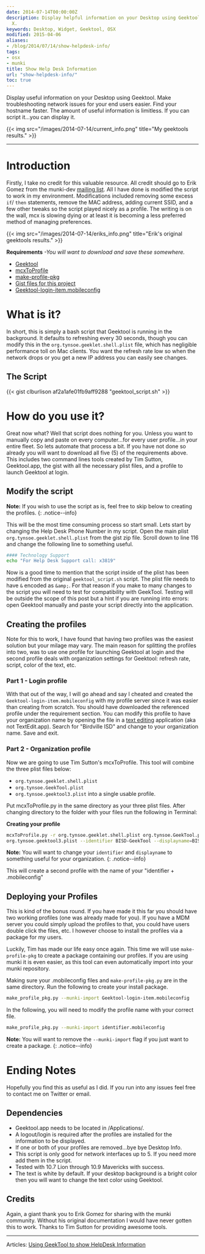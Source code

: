 ```yaml
---
date: 2014-07-14T00:00:00Z
description: Display helpful information on your Desktop using Geektool on Mac OS
  X.
keywords: Desktop, Widget, Geektool, OSX
modified: 2015-04-06
aliases:
- /blog/2014/07/14/show-helpdesk-info/
tags:
- osx
- munki
title: Show Help Desk Information
url: "show-helpdesk-info/"
toc: true
---
```


Display useful information on your Desktop using Geektool. Make troubleshooting network issues for your end users easier. Find your hostname faster. The amount of useful information is limitless. If you can script it...you can display it.  

{{< img src="/images/2014-07-14/current_info.png" title="My geektools results." >}}

---

# Introduction
Firstly, I take no credit for this valuable resource. All credit should go to Erik Gomez from the munki-dev [mailing list](https://groups.google.com/forum/?fromgroups#!topic/munki-dev/jxs3ljEFbJY). All I have done is modified the script to work in my environment. Modifications included removing some excess ``if``/ ``then`` statements, remove the MAC address, adding current SSID, and a few other tweaks so the script played nicely as a profile. The writing is on the wall, mcx is slowing dying or at least it is becoming a less preferred method of managing preferences.

{{< img src="/images/2014-07-14/eriks_info.png" title="Erik's original geektools results." >}}


**Requirements** *-You will want to download and save these somewhere.*

* [Geektool](http://projects.tynsoe.org/en/geektool/download.php)
* [mcxToProfile](https://github.com/timsutton/mcxToProfile)
* [make-profile-pkg](https://github.com/timsutton/make-profile-pkg)
* [Gist files for this project](https://gist.github.com/clburlison/af2a1afe01fb9aff9288)
* [Geektool-login-item.mobileconfig](/images/2014-07-14/Geektool-login-item.mobileconfig)

# What is it?
In short, this is simply a bash script that Geektool is running in the background. It defaults to refreshing every 30 seconds, though you can modify this in the ``org.tynsoe.geeklet.shell.plist`` file, which has negligible performance toll on Mac clients. You want the refresh rate low so when the network drops or you get a new IP address you can easily see changes.

## The Script

{{< gist clburlison af2a1afe01fb9aff9288 "geektool_script.sh" >}}


# How do you use it?
Great now what? Well that script does nothing for you. Unless you want to manually copy and paste on every computer...for every user profile...in your entire fleet. So lets automate that process a bit. If you have not done so already you will want to download all five (5) of the requirements above. This includes two command lines tools created by Tim Sutton, Geektool.app, the gist with all the necessary plist files, and a profile to launch Geektool at login.

## Modify the script

**Note:** If you wish to use the script as is, feel free to skip below to creating the profiles.
{: .notice--info}

This will be the most time consuming process so start small. Lets start by changing the Help Desk Phone Number in my script. Open the main plist ``org.tynsoe.geeklet.shell.plist`` from the gist zip file. Scroll down to line 116 and change the following line to something useful.

```bash
#### Technology Support
echo "For Help Desk Support call: x3819"
```

Now is a good time to mention that the script inside of the plist has been modified from the original ``geektool_script.sh`` script. The plist file needs to have ``&`` encoded as ``&amp;``. For that reason if you make to many changes to the script you will need to test for compatibility with GeekTool. Testing will be outside the scope of this post but a hint if you are running into errors: open Geektool manually and paste your script directly into the application.

## Creating the profiles
Note for this to work, I have found that having two profiles was the easiest solution but your milage may vary. The main reason for splitting the profiles into two, was to use one profile for launching Geektool at login and the second profile deals with organization settings for Geektool: refresh rate, script, color of the text, etc.

### Part 1 - Login profile
With that out of the way, I will go ahead and say I cheated and created the ``Geektool-login-item.mobileconfig`` with my profile server since it was easier than creating from scratch. You should have downloaded the referenced profile under the requirement section. You can modify this profile to have your organization name by opening the file in a [text editing](http://www.barebones.com/products/textwrangler/) application (aka not TextEdit.app). Search for "Birdville ISD" and change to your organization name. Save and exit.

### Part 2 - Organization profile
Now we are going to use Tim Sutton's mcxToProfile. This tool will combine the three plist files below:

* ``org.tynsoe.geeklet.shell.plist``
* ``org.tynsoe.GeekTool.plist``
* ``org.tynsoe.geektool3.plist`` into a single usable profile.

Put mcxToProfile.py in the same directory as your three plist files. After changing directory to the folder with your files run the following in Terminal:

**Creating your profile**
```bash
mcxToProfile.py -r org.tynsoe.geeklet.shell.plist org.tynsoe.GeekTool.plist \
org.tynsoe.geektool3.plist --identifier BISD-GeekTool --displayname=BISD-GeekTool --manage Often
```

**Note:** You will want to change your <code>identifier</code> and <code>displayname</code> to something useful for your organization.
{: .notice--info}

This will create a second profile with the name of your "identifier + .mobileconfig"


## Deploying your Profiles
This is kind of the bonus round. If you have made it this far you should have two working profiles (one was already made for you). If you have a MDM server you could simply upload the profiles to that, you could have users double click the files, etc. I however choose to install the profiles via a package for my users.

Luckily, Tim has made our life easy once again. This time we will use ``make-profile-pkg`` to create a package containing our profiles.  If you are using munki it is even easier, as this tool can even automatically import into your munki repository.

Making sure your .mobileconfig files and ``make-profile-pkg.py`` are in the same directory. Run the following to create your install package.

```bash
make_profile_pkg.py --munki-import Geektool-login-item.mobileconfig
```

In the following, you will need to modify the profile name with your correct file.

```bash
make_profile_pkg.py --munki-import identifier.mobileconfig
```

**Note:** You will want to remove the <code>--munki-import</code> flag if you just want to create a package.
{: .notice--info}

# Ending Notes
Hopefully you find this as useful as I did. If you run into any issues feel free to contact me on Twitter or email.

## Dependencies
* Geektool.app needs to be located in /Applications/.
* A logout/login is required after the profiles are installed for the information to be displayed.
* If one or both of your profiles are removed...bye bye Desktop Info.
* This script is only good for network interfaces up to 5. If you need more add them in the script.
* Tested with 10.7 Lion through 10.9 Mavericks with success.
* The text is white by default. If your desktop background is a bright color then you will want to change the text color using Geektool.

## Credits
Again, a giant thank you to Erik Gomez for sharing with the munki community. Without his original documentation I would have never gotten this to work. Thanks to Tim Sutton for providing awesome tools.  

---

Articles: [Using GeekTool to show HelpDesk Information](https://groups.google.com/forum/?fromgroups#!topic/munki-dev/jxs3ljEFbJY)  
